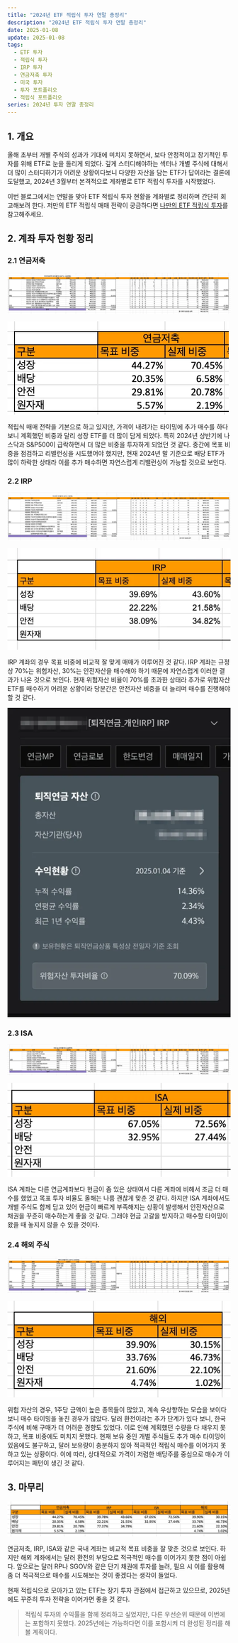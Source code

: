 ```yaml
---
title: "2024년 ETF 적립식 투자 연말 총정리"
description: "2024년 ETF 적립식 투자 연말 총정리"
date: 2025-01-08
update: 2025-01-08
tags:
  - ETF 투자
  - 적립식 투자
  - IRP 투자
  - 연금저축 투자
  - 미국 투자
  - 투자 포트폴리오
  - 적립식 포트폴리오
series: 2024년 투자 연말 총정리
---
```


## 1. 개요

올해 초부터 개별 주식의 성과가 기대에 미치지 못하면서, 보다 안정적이고 장기적인 투자를 위해 ETF로 눈을 돌리게 되었다. 깊게 스터디해야하는 섹터나 개별 주식에 대해서 더 많이 스터디하기가 어려운 상황이다보니 다양한 자산을 담는 ETF가 답이라는 결론에 도달했고, 2024년 3월부터 본격적으로 계좌별로 ETF 적립식 투자를 시작했었다.

이번 블로그에서는 연말을 맞아 ETF 적립식 투자 현황을 계좌별로 정리하며 간단히 회고해보려 한다. 저만의 ETF 적립식 매매 전략이 궁금하다면 [나만의 ETF 적립식 투자](https://finance.advenoh.pe.kr/나만의-etf-적립식-투자/)를 참고해주세요.

## 2. 계좌 투자 현황 정리

### 2.1 연금저축

![연금저축 포트폴리오](image-20250108090406417.png)

![연금저축 비중](image-20250108090447721.png)

적립식 매매 전략을 기본으로 하고 있지만, 가격이 내려가는 타이밍에 추가 매수를 하다 보니 계획했던 비중과 달리 성장 ETF를 더 많이 담게 되었다. 특히 2024년 상반기에 나스닥과 S&P500이 급락하면서 더 많은 비중을 투자하게 되었던 것 같다. 중간에 목표 비중을 점검하고 리밸런싱을 시도했어야 했지만, 현재 2024년 말 기준으로 배당 ETF가 많이 하락한 상태라 이를 추가 매수하면 자연스럽게 리밸런싱이 가능할 것으로 보인다.

### 2.2 IRP

![IRP 포트폴리오](image-20250108090504055.png)

![IRP 투자 비중](image-20250108090517923.png)

IRP 계좌의 경우 목표 비중에 비교적 잘 맞게 매매가 이루어진 것 같다. IRP 계좌는 규정상 70%는 위험자산, 30%는 안전자산을 매수해야 하기 때문에 자연스럽게 이러한 결과가 나온 것으로 보인다. 현재 위험자산 비율이 70%를 초과한 상태라 추가로 위험자산 ETF를 매수하기 어려운 상황이라 당분간은 안전자산 비중을 더 늘리며 매수를 진행해야 할 것 같다.

![IRP 위험자산 - 투자비율](image-20250108090535663.png)

### 2.3 ISA

![ISA 포트폴리오](image-20250108090606293.png)

![ISA 투자비중](image-20250108090628662.png)

ISA 계좌는 다른 연금계좌보다 현금이 좀 있은 상태여서 다른 계좌에 비해서 조금 더 매수를 했었고 목표 투자 비율도 올해는 나름 괜찮게 맞춘 것 같다. 하지만 ISA 계좌에서도 개별 주식도 함께 담고 있어 현금이 빠르게 부족해지는 상황이 발생해서 안전자산으로 채권을 꾸준히 매수하는게 좋을 것 같다. 그래야 현금 고갈을 방지하고 매수할 타이밍이 왔을 때 놓지지 않을 수 있을 것이다.

### 2.4 해외 주식

![해외 포트폴리오](image-20250108090643379.png)

![해외 투자비중](image-20250108090658000.png)

위험 자산의 경우, 1주당 금액이 높은 종목들이 많았고, 계속 우상향하는 모습을 보이다 보니 매수 타이밍을 놓친 경우가 많았다. 달러 환전이라는 추가 단계가 있다 보니, 한국 주식에 비해 구매가 더 어려운 경향도 있었다. 이로 인해 계획했던 수량을 다 채우지 못하고, 목표 비중에도 미치지 못했다. 현재 보유 중인 개별 주식들도 추가 매수 타이밍이 있음에도 불구하고, 달러 보유량이 충분하지 않아 적극적인 적립식 매수를 이어가지 못하고 있는 상황이다. 이에 따라, 상대적으로 가격이 저렴한 배당주를 중심으로 매수가 이루어지는 패턴이 생긴 것 같다.

## 3. 마무리

![적립식 투자비중 총정리](image-20250108090711350.png)

연금저축, IRP, ISA와 같은 국내 계좌는 비교적 목표 비중을 잘 맞춘 것으로 보인다. 하지만 해외 계좌에서는 달러 환전의 부담으로 적극적인 매수를 이어가지 못한 점이 아쉽다. 앞으로는 달러 RP나 SGOV와 같은 단기 채권에 투자를 늘려, 필요 시 이를 활용해 좀 더 적극적으로 매수를 시도해보는 것이 좋겠다는 생각이 들었다.

현재 적립식으로 모아가고 있는 ETF는 장기 투자 관점에서 접근하고 있으므로, 2025년에도 꾸준히 투자 전략을 이어가면 좋을 것 같다.

> 적립식 투자의 수익률을 함께 정리하고 싶었지만, 다른 우선순위 때문에 이번에는 포함하지 못했다. 2025년에는 가능하다면 이를 포함시켜 더 완성된 정리를 해볼 계획이다.